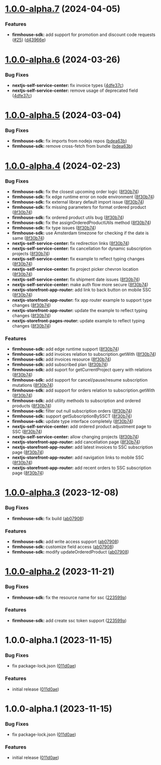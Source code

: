 # [1.0.0-alpha.7](https://github.com/firmhouse/firmhouse-sdk/compare/firmhouse-sdk-v1.0.0-alpha.6...firmhouse-sdk-v1.0.0-alpha.7) (2024-04-05)


### Features

* **firmhouse-sdk:** add support for promotion and discount code requests ([#25](https://github.com/firmhouse/firmhouse-sdk/issues/25)) ([d43966e](https://github.com/firmhouse/firmhouse-sdk/commit/d43966e530b7285a52d37be47883eaff0316e08c))

# [1.0.0-alpha.6](https://github.com/firmhouse/firmhouse-sdk/compare/firmhouse-sdk-v1.0.0-alpha.5...firmhouse-sdk-v1.0.0-alpha.6) (2024-03-26)


### Bug Fixes

* **nextjs-self-service-center:** fix invoice types ([4dfe37c](https://github.com/firmhouse/firmhouse-sdk/commit/4dfe37c691c4a02f4fe8aed0bbf3e40c1d5a46a3))
* **nextjs-self-service-center:** remove usage of deprecated field ([4dfe37c](https://github.com/firmhouse/firmhouse-sdk/commit/4dfe37c691c4a02f4fe8aed0bbf3e40c1d5a46a3))

# [1.0.0-alpha.5](https://github.com/firmhouse/firmhouse-sdk/compare/firmhouse-sdk-v1.0.0-alpha.4...firmhouse-sdk-v1.0.0-alpha.5) (2024-03-04)


### Bug Fixes

* **firmhouse-sdk:** fix imports from nodejs repos ([bdea63b](https://github.com/firmhouse/firmhouse-sdk/commit/bdea63b5ca66e1bdd8abab42a88bb22acc8d45cb))
* **firmhouse-sdk:** remove cross-fetch from bundle ([bdea63b](https://github.com/firmhouse/firmhouse-sdk/commit/bdea63b5ca66e1bdd8abab42a88bb22acc8d45cb))

# [1.0.0-alpha.4](https://github.com/firmhouse/firmhouse-sdk/compare/firmhouse-sdk-v1.0.0-alpha.3...firmhouse-sdk-v1.0.0-alpha.4) (2024-02-23)


### Bug Fixes

* **firmhouse-sdk:** fix  the closest upcoming order logic ([8f30b74](https://github.com/firmhouse/firmhouse-sdk/commit/8f30b741ee3cae8446b9f7dbc9454a4006544576))
* **firmhouse-sdk:** fix edge runtime error on node environment ([8f30b74](https://github.com/firmhouse/firmhouse-sdk/commit/8f30b741ee3cae8446b9f7dbc9454a4006544576))
* **firmhouse-sdk:** fix external library default import issue ([8f30b74](https://github.com/firmhouse/firmhouse-sdk/commit/8f30b741ee3cae8446b9f7dbc9454a4006544576))
* **firmhouse-sdk:** fix missing parameters for format ordered product ([8f30b74](https://github.com/firmhouse/firmhouse-sdk/commit/8f30b741ee3cae8446b9f7dbc9454a4006544576))
* **firmhouse-sdk:** fix ordered product utils bug ([8f30b74](https://github.com/firmhouse/firmhouse-sdk/commit/8f30b741ee3cae8446b9f7dbc9454a4006544576))
* **firmhouse-sdk:** fix the assignOrderedProductUtils method ([8f30b74](https://github.com/firmhouse/firmhouse-sdk/commit/8f30b741ee3cae8446b9f7dbc9454a4006544576))
* **firmhouse-sdk:** fix type issues ([8f30b74](https://github.com/firmhouse/firmhouse-sdk/commit/8f30b741ee3cae8446b9f7dbc9454a4006544576))
* **firmhouse-sdk:** use Amsterdam timezone for checking if the date is same ([8f30b74](https://github.com/firmhouse/firmhouse-sdk/commit/8f30b741ee3cae8446b9f7dbc9454a4006544576))
* **nextjs-self-service-center:** fix  redirection links ([8f30b74](https://github.com/firmhouse/firmhouse-sdk/commit/8f30b741ee3cae8446b9f7dbc9454a4006544576))
* **nextjs-self-service-center:** fix cancellation for dynamic subscription projects ([8f30b74](https://github.com/firmhouse/firmhouse-sdk/commit/8f30b741ee3cae8446b9f7dbc9454a4006544576))
* **nextjs-self-service-center:** fix example to reflect typing changes ([8f30b74](https://github.com/firmhouse/firmhouse-sdk/commit/8f30b741ee3cae8446b9f7dbc9454a4006544576))
* **nextjs-self-service-center:** fix project picker chevron location ([8f30b74](https://github.com/firmhouse/firmhouse-sdk/commit/8f30b741ee3cae8446b9f7dbc9454a4006544576))
* **nextjs-self-service-center:** fix shipment date issues ([8f30b74](https://github.com/firmhouse/firmhouse-sdk/commit/8f30b741ee3cae8446b9f7dbc9454a4006544576))
* **nextjs-self-service-center:** make auth flow more secure ([8f30b74](https://github.com/firmhouse/firmhouse-sdk/commit/8f30b741ee3cae8446b9f7dbc9454a4006544576))
* **nextjs-storefront-app-router:** add link to back button on mobile SSC ([8f30b74](https://github.com/firmhouse/firmhouse-sdk/commit/8f30b741ee3cae8446b9f7dbc9454a4006544576))
* **nextjs-storefront-app-router:** fix app router example to support type changes ([8f30b74](https://github.com/firmhouse/firmhouse-sdk/commit/8f30b741ee3cae8446b9f7dbc9454a4006544576))
* **nextjs-storefront-app-router:** update the example to reflect typing changes ([8f30b74](https://github.com/firmhouse/firmhouse-sdk/commit/8f30b741ee3cae8446b9f7dbc9454a4006544576))
* **nextjs-storefront-pages-router:** update example to reflect typing changes ([8f30b74](https://github.com/firmhouse/firmhouse-sdk/commit/8f30b741ee3cae8446b9f7dbc9454a4006544576))


### Features

* **firmhouse-sdk:** add edge runtime support ([8f30b74](https://github.com/firmhouse/firmhouse-sdk/commit/8f30b741ee3cae8446b9f7dbc9454a4006544576))
* **firmhouse-sdk:** add invoices relation to subscription.getWith ([8f30b74](https://github.com/firmhouse/firmhouse-sdk/commit/8f30b741ee3cae8446b9f7dbc9454a4006544576))
* **firmhouse-sdk:** add invoices resource ([8f30b74](https://github.com/firmhouse/firmhouse-sdk/commit/8f30b741ee3cae8446b9f7dbc9454a4006544576))
* **firmhouse-sdk:** add subscribed plan ([8f30b74](https://github.com/firmhouse/firmhouse-sdk/commit/8f30b741ee3cae8446b9f7dbc9454a4006544576))
* **firmhouse-sdk:** add suport for getCurrentProject query with relations ([8f30b74](https://github.com/firmhouse/firmhouse-sdk/commit/8f30b741ee3cae8446b9f7dbc9454a4006544576))
* **firmhouse-sdk:** add support for cancel/pause/resume subscription mutations ([8f30b74](https://github.com/firmhouse/firmhouse-sdk/commit/8f30b741ee3cae8446b9f7dbc9454a4006544576))
* **firmhouse-sdk:** add support for orders relation to subscription.getWith ([8f30b74](https://github.com/firmhouse/firmhouse-sdk/commit/8f30b741ee3cae8446b9f7dbc9454a4006544576))
* **firmhouse-sdk:** add utility methods to subscription and ordered products ([8f30b74](https://github.com/firmhouse/firmhouse-sdk/commit/8f30b741ee3cae8446b9f7dbc9454a4006544576))
* **firmhouse-sdk:** filter out null subscription orders ([8f30b74](https://github.com/firmhouse/firmhouse-sdk/commit/8f30b741ee3cae8446b9f7dbc9454a4006544576))
* **firmhouse-sdk:** support getSubscriptionBySSCT ([8f30b74](https://github.com/firmhouse/firmhouse-sdk/commit/8f30b741ee3cae8446b9f7dbc9454a4006544576))
* **firmhouse-sdk:** update type interface completely ([8f30b74](https://github.com/firmhouse/firmhouse-sdk/commit/8f30b741ee3cae8446b9f7dbc9454a4006544576))
* **nextjs-self-service-center:** add ordered product adjustment page to SSC ([8f30b74](https://github.com/firmhouse/firmhouse-sdk/commit/8f30b741ee3cae8446b9f7dbc9454a4006544576))
* **nextjs-self-service-center:** allow changing projects ([8f30b74](https://github.com/firmhouse/firmhouse-sdk/commit/8f30b741ee3cae8446b9f7dbc9454a4006544576))
* **nextjs-storefront-app-router:** add cancellation page ([8f30b74](https://github.com/firmhouse/firmhouse-sdk/commit/8f30b741ee3cae8446b9f7dbc9454a4006544576))
* **nextjs-storefront-app-router:** add latest invoices to SSC subscription page ([8f30b74](https://github.com/firmhouse/firmhouse-sdk/commit/8f30b741ee3cae8446b9f7dbc9454a4006544576))
* **nextjs-storefront-app-router:** add navigation links to mobile SSC ([8f30b74](https://github.com/firmhouse/firmhouse-sdk/commit/8f30b741ee3cae8446b9f7dbc9454a4006544576))
* **nextjs-storefront-app-router:** add recent orders to SSC subscription page ([8f30b74](https://github.com/firmhouse/firmhouse-sdk/commit/8f30b741ee3cae8446b9f7dbc9454a4006544576))

# [1.0.0-alpha.3](https://github.com/firmhouse/firmhouse-sdk/compare/firmhouse-sdk-v1.0.0-alpha.2...firmhouse-sdk-v1.0.0-alpha.3) (2023-12-08)


### Bug Fixes

* **firmhouse-sdk:** fix build ([ab07908](https://github.com/firmhouse/firmhouse-sdk/commit/ab07908c793018ad08bbc73c40101bb292b3096a))


### Features

* **firmhouse-sdk:** add write access support ([ab07908](https://github.com/firmhouse/firmhouse-sdk/commit/ab07908c793018ad08bbc73c40101bb292b3096a))
* **firmhouse-sdk:** customize field access ([ab07908](https://github.com/firmhouse/firmhouse-sdk/commit/ab07908c793018ad08bbc73c40101bb292b3096a))
* **firmhouse-sdk:** modify updateOrderedProduct ([ab07908](https://github.com/firmhouse/firmhouse-sdk/commit/ab07908c793018ad08bbc73c40101bb292b3096a))

# [1.0.0-alpha.2](https://github.com/firmhouse/firmhouse-sdk/compare/firmhouse-sdk-v1.0.0-alpha.1...firmhouse-sdk-v1.0.0-alpha.2) (2023-11-21)


### Bug Fixes

* **firmhouse-sdk:** fix the resource name for ssc ([223599a](https://github.com/firmhouse/firmhouse-sdk/commit/223599a8ccfc31ab92713314c0275097c74166cc))


### Features

* **firmhouse-sdk:** add create ssc token support ([223599a](https://github.com/firmhouse/firmhouse-sdk/commit/223599a8ccfc31ab92713314c0275097c74166cc))

# 1.0.0-alpha.1 (2023-11-15)


### Bug Fixes

* fix package-lock.json ([011d0ae](https://github.com/firmhouse/firmhouse-sdk/commit/011d0ae22d714e4752bbf91b9f43db4ef678822c))


### Features

* initial release ([011d0ae](https://github.com/firmhouse/firmhouse-sdk/commit/011d0ae22d714e4752bbf91b9f43db4ef678822c))

# 1.0.0-alpha.1 (2023-11-15)


### Bug Fixes

* fix package-lock.json ([011d0ae](https://github.com/firmhouse/firmhouse-sdk/commit/011d0ae22d714e4752bbf91b9f43db4ef678822c))


### Features

* initial release ([011d0ae](https://github.com/firmhouse/firmhouse-sdk/commit/011d0ae22d714e4752bbf91b9f43db4ef678822c))
